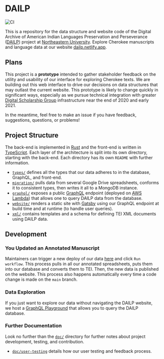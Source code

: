 # DAILP

![CI](https://github.com/NEU-DSG/dailp-encoding/workflows/CI/badge.svg)

This is a repository for the data structure and website code of the Digital Archive of American Indian Languages Preservation and Perseverance ([DAILP](https://dailp.northeastern.edu)) project at [Northeastern University](https://northeastern.edu).
Explore Cherokee manuscripts and language data at our website [dailp.netlify.app](https://dailp.netlify.app).

## Plans

This project is a **prototype** intended to gather stakeholder feedback on the utility and usability of our interface for exploring Cherokee texts.
We are building out this web interface to drive our decisions on data structures that may outlast the current website.
This prototype is likely to change quickly in significant ways, especially as we pursue technical integration with greater [Digital Scholarship Group](https://dsg.northeastern.edu/) infrastructure near the end of 2020 and early 2021.

In the meantime, feel free to make an issue if you have feedback, suggestions, questions, or problems!

## Project Structure

The back-end is implemented in [Rust](https://rust-lang.org) and the front-end is written in [TypeScript](https://www.typescriptlang.org/).
Each layer of the architecture is split into its own directory, starting with the back-end.
Each directory has its own `README` with further information.

- [`types/`](types) defines all the types that our data adheres to in the database, GraphQL, and front-end.
- [`migration/`](migration) pulls data from several Google Drive spreadsheets, conforms it to consistent types, then writes it all to a MongoDB instance.
- [`graphql/`](graphql) exposes a public [GraphQL](https://graphql.org/) endpoint (deployed on [AWS Lambda](https://aws.amazon.com/lambda/)) that allows one to query DAILP data from the database.
- [`website/`](website) renders a static site with [Gatsby](https://gatsbyjs.org/) using our GraphQL endpoint at build time and at runtime (to handle user queries).
- [`xml/`](xml) contains templates and a schema for defining TEI XML documents using DAILP data.

## Development

### You Updated an Annotated Manuscript

Maintainers can trigger a new deploy of our data [here](https://github.com/NEU-DSG/dailp-encoding/actions?query=workflow%3ACI) and click `Run workflow`.
This process pulls in all our annotated spreadsheets, puts them into our database and converts them to TEI.
Then, the new data is published on the website.
This process also happens automatically every time a code change is made on the `main` branch.

### Data Exploration

If you just want to explore our data without navigating the DAILP website, we host a [GraphQL Playground](https://e3j0jht905.execute-api.us-east-1.amazonaws.com/prod/graphql) that allows you to query the DAILP database.

### Further Documentation

Look no further than the [`doc/`](doc) directory for further notes about project development, testing, and contribution.

- [`doc/user-testing`](doc/user-testing.md) details how our user testing and feedback process.
